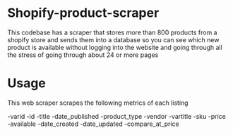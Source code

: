 # Shopify-product-scraper

This codebase has a scraper that stores more than 800 products from a shopify store and sends them into a database so you can see which new product is available without logging into the website and going through all the stress of going through about 24 or more pages 

# Usage

This web scraper scrapes the following metrics of each listing

-varid
-id
-title
-date_published
-product_type
-vendor
-vartitle
-sku
-price
-available
-date_created
-date_updated
-compare_at_price

